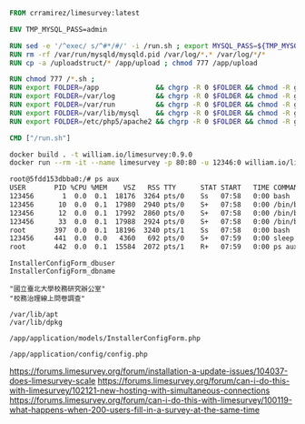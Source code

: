 ```dockerfile
FROM crramirez/limesurvey:latest

ENV TMP_MYSQL_PASS=admin

RUN sed -e '/^exec/ s/^#*/#/' -i /run.sh ; export MYSQL_PASS=${TMP_MYSQL_PASS} ; /run.sh ; sed -e '/^#exec/ s/^#*//' -i /run.sh
RUN rm -rf /var/run/mysqld/mysqld.pid /var/log/*.* /var/log/*/*
RUN cp -a /uploadstruct/* /app/upload ; chmod 777 /app/upload

RUN chmod 777 /*.sh ; 
RUN export FOLDER=/app              && chgrp -R 0 $FOLDER && chmod -R g+rw $FOLDER ; 
RUN export FOLDER=/var/log          && chgrp -R 0 $FOLDER && chmod -R g+rw $FOLDER ; 
RUN export FOLDER=/var/run          && chgrp -R 0 $FOLDER && chmod -R g+rw $FOLDER ; 
RUN export FOLDER=/var/lib/mysql    && chgrp -R 0 $FOLDER && chmod -R g+rwx $FOLDER ; 
RUN export FOLDER=/etc/php5/apache2 && chgrp -R 0 $FOLDER && chmod -R g+rw $FOLDER ; 

CMD ["/run.sh"]
```

```bash
docker build . -t william.io/limesurvey:0.9.0
docker run --rm -it --name limesurvey -p 80:80 -u 12346:0 william.io/limesurvey:0.9.0
```


```bash
root@5fdd153dbba0:/# ps aux
USER       PID %CPU %MEM    VSZ   RSS TTY      STAT START   TIME COMMAND
123456       1  0.0  0.1  18176  3264 pts/0    Ss   07:58   0:00 bash
123456      10  0.0  0.1  17980  2940 pts/0    S+   07:58   0:00 /bin/bash /start.sh
123456      12  0.0  0.1  17992  2860 pts/0    S+   07:58   0:00 /bin/bash ./run.sh
123456      33  0.0  0.1  17988  2924 pts/0    S+   07:58   0:00 /bin/bash /create_mysql_admin_user.sh
root       397  0.0  0.1  18196  3240 pts/1    Ss   07:58   0:00 bash
123456     441  0.0  0.0   4360   692 pts/0    S+   07:59   0:00 sleep 5
root       442  0.0  0.1  15584  2072 pts/1    R+   07:59   0:00 ps aux
```

```
InstallerConfigForm_dbuser
InstallerConfigForm_dbname

"國立臺北大學校務研究辦公室"
"校務治理線上問卷調查"

/var/lib/apt
/var/lib/dpkg

/app/application/models/InstallerConfigForm.php

/app/application/config/config.php
```


https://forums.limesurvey.org/forum/installation-a-update-issues/104037-does-limesurvey-scale
https://forums.limesurvey.org/forum/can-i-do-this-with-limesurvey/102121-new-hosting-with-simultaneous-connections
https://forums.limesurvey.org/forum/can-i-do-this-with-limesurvey/100119-what-happens-when-200-users-fill-in-a-survey-at-the-same-time


